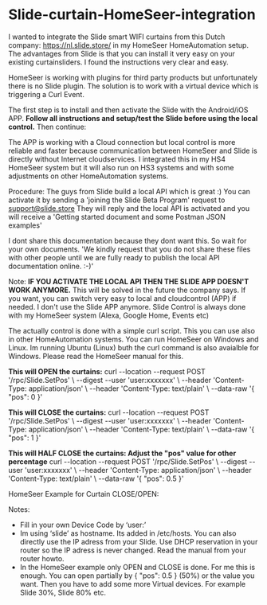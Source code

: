 # Slide-curtain-HomeSeer-integration

I wanted to integrate the Slide smart WIFI curtains from this Dutch company: https://nl.slide.store/ in my HomeSeer HomeAutomation setup. 
The advantages from Slide is that you can install it very easy on your existing curtainsliders. I found the instructions very clear and easy. 

HomeSeer is working with plugins for third party products but unfortunately there is no Slide plugin. 
The solution is to work with a virtual device which is triggering a Curl Event. 

The first step is to install and then activate the Slide with the Android/iOS APP. **Follow all instructions and setup/test the Slide before using the local control.** 
Then continue:

The APP is working with a Cloud connection but local control is more reliable and faster because communication between HomeSeer and Slide is directly without Internet cloudservices.
I integrated this in my HS4 HomeSeer system but it will also run on HS3 systems and with some adjustments on other HomeAutomation systems. 

Procedure:
The guys from Slide build a local API which is great :) 
You can activate it by sending a 'joining the Slide Beta Program' request to support@slide.store
They will reply and the local API is activated and you will receive a 'Getting started document and some Postman JSON examples' 

I dont share this documentation because they dont want this. So wait for your own documents.
'We kindly request that you do not share these files with other people until we are fully ready to publish the local API documentation online. :-)'

Note:
**IF YOU ACTIVATE THE LOCAL API THEN THE SLIDE APP DOESN'T WORK ANYMORE.** This will be solved in the future the company says.
If you want, you can switch very easy to local and cloudcontrol (APP) if needed.
I don't use the Slide APP anymore. Slide Control is always done with my HomeSeer system (Alexa, Google Home, Events etc) 

The actually control is done with a simple curl script. This you can use also in other HomeAutomation systems. You can run HomeSeer on Windows and Linux. Im running Ubuntu (Linux) buth the curl command is also avaialble for Windows. Please read the HomeSeer manual for this.

**This will OPEN the curtains:**
curl --location --request POST '<IP-adress>/rpc/Slide.SetPos' \ --digest --user 'user:xxxxxxx' \ --header 'Content-Type: application/json' \ --header 'Content-Type: text/plain' \ --data-raw '{ "pos": 0 }'

**This will CLOSE the curtains:**
curl --location --request POST '<IP-adress>/rpc/Slide.SetPos' \ --digest --user 'user:xxxxxxx' \ --header 'Content-Type: application/json' \ --header 'Content-Type: text/plain' \ --data-raw '{ "pos": 1 }'

**This will HALF CLOSE the curtains: Adjust the "pos" value for other percentage**
curl --location --request POST '<IP-adress>/rpc/Slide.SetPos' \ --digest --user 'user:xxxxxxx' \ --header 'Content-Type: application/json' \ --header 'Content-Type: text/plain' \ --data-raw '{ "pos": 0.5 }'

HomeSeer Example for Curtain CLOSE/OPEN:

Notes:
-	Fill in your own Device Code by ‘user:’
-	Im using ‘slide’ as hostname. Its added in /etc/hosts. You can also directly use the IP adress from your Slide. Use DHCP reservation in your router so the IP adress is never changed. Read the manual from your router howto.
- In the HomeSeer example only OPEN and CLOSE is done. For me this is enough. You can open partially by { "pos": 0.5 } (50%) or the value you want. Then you have to add some more Virtual devices. For example Slide 30%, Slide 80% etc.


